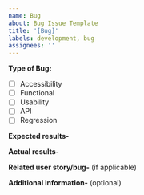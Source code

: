 ```yaml
---
name: Bug
about: Bug Issue Template
title: '[Bug]'
labels: development, bug
assignees: ''
---
```


**Type of Bug:**
- [ ] Accessibility
- [ ] Functional
- [ ] Usability
- [ ] API
- [ ] Regression

<!-- Describe the bug in to the best of your ability. Provide screenshots when poossible. -->

**Expected results-**

**Actual results-**

**Related user story/bug-** (if applicable)

**Additional information-** (optional)